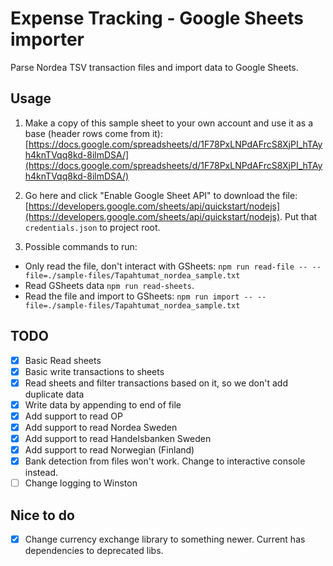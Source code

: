 # Expense Tracking - Google Sheets importer
Parse Nordea TSV transaction files and import data to Google Sheets.

## Usage
1. Make a copy of this sample sheet to your own account and use it as a base (header rows come from it): [https://docs.google.com/spreadsheets/d/1F78PxLNPdAFrcS8XjPI_hTAyh4knTVqq8kd-8ilmDSA/](https://docs.google.com/spreadsheets/d/1F78PxLNPdAFrcS8XjPI_hTAyh4knTVqq8kd-8ilmDSA/)

1. Go here and click "Enable Google Sheet API" to download the file: [https://developers.google.com/sheets/api/quickstart/nodejs](https://developers.google.com/sheets/api/quickstart/nodejs). Put that `credentials.json` to project root.

1. Possible commands to run: 
* Only read the file, don't interact with GSheets: `npm run read-file -- --file=./sample-files/Tapahtumat_nordea_sample.txt`
* Read GSheets data `npm run read-sheets`.
* Read the file and import to GSheets: `npm run import -- --file=./sample-files/Tapahtumat_nordea_sample.txt`




## TODO
- [x] Basic Read sheets
- [x] Basic write transactions to sheets
- [x] Read sheets and filter transactions based on it, so we don't add duplicate data
- [x] Write data by appending to end of file
- [x] Add support to read OP
- [x] Add support to read Nordea Sweden
- [x] Add support to read Handelsbanken Sweden
- [x] Add support to read Norwegian (Finland)
- [x] Bank detection from files won't work. Change to interactive console instead.
- [ ] Change logging to Winston

## Nice to do
- [x] Change currency exchange library to something newer. Current has dependencies to deprecated libs.

